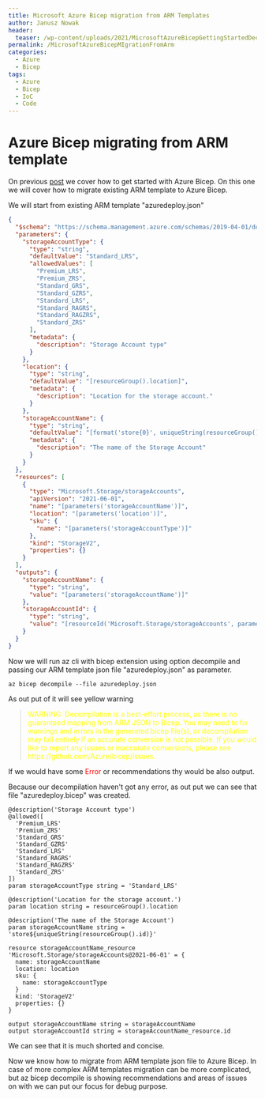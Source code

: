 ```yaml
---
title: Microsoft Azure Bicep migration from ARM Templates
author: Janusz Nowak
header:
  teaser: /wp-content/uploads/2021/MicrosoftAzureBicepGettingStartedDecompile.png
permalink: /MicrosoftAzureBicepMIgrationFromArm
categories:
  - Azure
  - Bicep
tags:
  - Azure
  - Bicep
  - IoC
  - Code
---
```


# Azure Bicep migrating from ARM template

On previous [post](./_post_/2021-11-23-AzureBicepGettingStarted.md) we cover how to get started with Azure Bicep.
On this one we will cover how to migrate existing ARM template to Azure Bicep.

We will start from existing ARM template "azuredeploy.json"

```json
{
  "$schema": "https://schema.management.azure.com/schemas/2019-04-01/deploymentTemplate.json#",
  "parameters": {
    "storageAccountType": {
      "type": "string",
      "defaultValue": "Standard_LRS",
      "allowedValues": [
        "Premium_LRS",
        "Premium_ZRS",
        "Standard_GRS",
        "Standard_GZRS",
        "Standard_LRS",
        "Standard_RAGRS",
        "Standard_RAGZRS",
        "Standard_ZRS"
      ],
      "metadata": {
        "description": "Storage Account type"
      }
    },
    "location": {
      "type": "string",
      "defaultValue": "[resourceGroup().location]",
      "metadata": {
        "description": "Location for the storage account."
      }
    },
    "storageAccountName": {
      "type": "string",
      "defaultValue": "[format('store{0}', uniqueString(resourceGroup().id))]",
      "metadata": {
        "description": "The name of the Storage Account"
      }
    }
  },
  "resources": [
    {
      "type": "Microsoft.Storage/storageAccounts",
      "apiVersion": "2021-06-01",
      "name": "[parameters('storageAccountName')]",
      "location": "[parameters('location')]",
      "sku": {
        "name": "[parameters('storageAccountType')]"
      },
      "kind": "StorageV2",
      "properties": {}
    }
  ],
  "outputs": {
    "storageAccountName": {
      "type": "string",
      "value": "[parameters('storageAccountName')]"
    },
    "storageAccountId": {
      "type": "string",
      "value": "[resourceId('Microsoft.Storage/storageAccounts', parameters('storageAccountName'))]"
    }
  }
}
```

Now we will run az cli with bicep extension using option decompile and passing our ARM template json file "azuredeploy.json" as parameter.

```
az bicep decompile --file azuredeploy.json
```

As out put of it will see yellow warning

> <p style="color:yellow;">
> WARNING: Decompilation is a best-effort process, as there is no guaranteed mapping from ARM JSON to Bicep.
> You may need to fix warnings and errors in the generated bicep file(s), or decompilation may fail entirely if an accurate conversion is not possible.
> If you would like to report any issues or inaccurate conversions, please see https://github.com/Azure/bicep/issues.

</p>

If we would have some <span style="color:red;">Error</span> or recommendations thy would be also output.

Because our decompilation haven't got any error, as out put we can see that file "azuredeploy.bicep" was created.

```bicep
@description('Storage Account type')
@allowed([
  'Premium_LRS'
  'Premium_ZRS'
  'Standard_GRS'
  'Standard_GZRS'
  'Standard_LRS'
  'Standard_RAGRS'
  'Standard_RAGZRS'
  'Standard_ZRS'
])
param storageAccountType string = 'Standard_LRS'

@description('Location for the storage account.')
param location string = resourceGroup().location

@description('The name of the Storage Account')
param storageAccountName string = 'store${uniqueString(resourceGroup().id)}'

resource storageAccountName_resource 'Microsoft.Storage/storageAccounts@2021-06-01' = {
  name: storageAccountName
  location: location
  sku: {
    name: storageAccountType
  }
  kind: 'StorageV2'
  properties: {}
}

output storageAccountName string = storageAccountName
output storageAccountId string = storageAccountName_resource.id
```

We can see that it is much shorted and concise.

Now we know how to migrate from ARM template json file to Azure Bicep. In case of more complex ARM templates migration can be more complicated, but az bicep decompile is showing recommendations and areas of issues on with we can put our focus for debug purpose.
